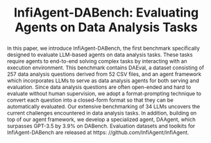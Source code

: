 ---
title: "InfiAgent-DABench: Evaluating Agents on Data Analysis Tasks"
link: https://arxiv.org/pdf/2401.05507.pdf
authors: "Hu et al."
venue: "ICML"
year: 2024
abstract: "In this paper, we introduce InfiAgent-DABench, the first benchmark specifically designed to evaluate LLM-based agents on data analysis tasks. These tasks require agents to end-to-end solving complex tasks by interacting with an execution environment. This benchmark contains DAEval, a dataset consisting of 257 data analysis questions derived from 52 CSV files, and an agent framework which incorporates LLMs to serve as data analysis agents for both serving and evaluation. Since data analysis questions are often open-ended and hard to evaluate without human supervision, we adopt a format-prompting technique to convert each question into a closed-form format so that they can be automatically evaluated. Our extensive benchmarking of 34 LLMs uncovers the current challenges encountered in data analysis tasks. In addition, building on top of our agent framework, we develop a specialized agent, DAAgent, which surpasses GPT-3.5 by 3.9% on DABench. Evaluation datasets and toolkits for InfiAgent-DABench are released at https: //github.com/InfiAgent/InfiAgent."
---